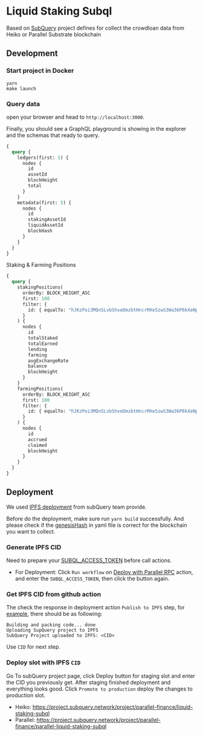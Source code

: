 # Liquid Staking Subql

Based on [SubQuery](https://www.subquery.network/) project defines for collect the crowdloan data from Heiko or Parallel Substrate blockchain

## Development

### Start project in Docker

```
yarn
make launch
```

### Query data

open your browser and head to `http://localhost:3000`.

Finally, you should see a GraphQL playground is showing in the explorer and the schemas that ready to query.

```graphql
{
  query {
    ledgers(first: 5) {
      nodes {
        id
        assetId
        blockHeight
        total
      }
    }
    metadata(first: 5) {
      nodes {
        id
        stakingAssetId
        liquidAssetId
        blockHash
      }
    }
  }
}
```

Staking & Farming Positions

```graphql
{
  query {
    stakingPositions(
      orderBy: BLOCK_HEIGHT_ASC
      first: 100
      filter: {
        id: { equalTo: "hJKzPoi3MQnSLvbShxeDmzbtHncrMXe5zwS3Wa36P6kXeNpcv" }
      }
    ) {
      nodes {
        id
        totalStaked
        totalEarned
        lending
        farming
        avgExchangeRate
        balance
        blockHeight
      }
    }
    farmingPositions(
      orderBy: BLOCK_HEIGHT_ASC
      first: 100
      filter: {
        id: { equalTo: "hJKzPoi3MQnSLvbShxeDmzbtHncrMXe5zwS3Wa36P6kXeNpcv" }
      }
    ) {
      nodes {
        id
        accrued
        claimed
        blockHeight
      }
    }
  }
}
```

## Deployment

We used [IPFS deployment](https://doc.subquery.network/publish/ipfs/#) from subQuery team provide.

Before do the deployment, make sure run `yarn build` successfully. And please check if the [genesisHash](https://doc.subquery.network/create/manifest/#custom-chains) in yaml file is correct for the blockchain you want to collect.

### Generate IPFS CID

Need to prepare your [SUBQL_ACCESS_TOKEN](https://doc.subquery.network/publish/ipfs/#prepare-your-subql-access-token) before call actions.

- For Deployment: Click `Run workflow` on [Deploy with Parallel RPC](https://github.com/parallel-finance/liquid-staking-subql/actions/workflows/deploy.yml) action, and enter the `SUBQL_ACCESS_TOKEN`, then click the button again.

### Get IPFS CID from github action

The check the response in deployment action `Publish to IPFS` step, for [example](https://github.com/parallel-finance/liquid-staking-subql/runs/5879173033?check_suite_focus=true), there should be as following:

```
Building and packing code... done
Uploading SupQuery project to IPFS
SubQuery Project uploaded to IPFS: <CID>
```

Use `CID` for next step.

### Deploy slot with IPFS `CID`

Go To subQuery project page, click Deploy button for staging slot and enter the CID you previously get. After staging finished deployment and everything looks good. Click `Promote to production` deploy the changes to production slot.

- Heiko: https://project.subquery.network/project/parallel-finance/liquid-staking-subql
- Parallel: https://project.subquery.network/project/parallel-finance/parallel-liquid-staking-subql
